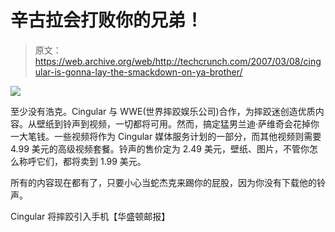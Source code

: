 # 辛古拉会打败你的兄弟！

> 原文：<https://web.archive.org/web/http://techcrunch.com/2007/03/08/cingular-is-gonna-lay-the-smackdown-on-ya-brother/>

![](img/14cf23fd11cbf760e60f2d02a86dbb7d.png)

至少没有浩克。Cingular 与 WWE(世界摔跤娱乐公司)合作，为摔跤迷创造优质内容。从壁纸到铃声到视频，一切都将可用。然而，搞定猛男兰迪·萨维奇会花掉你一大笔钱。一些视频将作为 Cingular 媒体服务计划的一部分，而其他视频则需要 4.99 美元的高级视频套餐。铃声的售价定为 2.49 美元，壁纸、图片，不管你怎么称呼它们，都将卖到 1.99 美元。

所有的内容现在都有了，只要小心当蛇杰克来踢你的屁股，因为你没有下载他的铃声。

Cingular 将摔跤引入手机【华盛顿邮报】